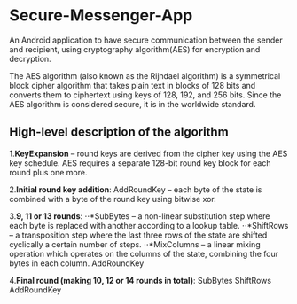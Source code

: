 # Secure-Messenger-App

 An Android application to have secure communication between the sender and recipient, using cryptography algorithm(AES) for encryption and decryption.

The AES algorithm (also known as the Rijndael algorithm) is a symmetrical block cipher algorithm that takes plain text in blocks of 128 bits and converts them to ciphertext using keys of 128, 192, and 256 bits. Since the AES algorithm is considered secure, it is in the worldwide standard.


## High-level description of the algorithm
1.**KeyExpansion** – round keys are derived from the cipher key using the AES key schedule. AES requires a separate 128-bit round key block for each round plus one more.


2.**Initial round key addition**:
AddRoundKey – each byte of the state is combined with a byte of the round key using bitwise xor.


3.**9, 11 or 13 rounds**:
⋅⋅*SubBytes – a non-linear substitution step where each byte is replaced with another according to a lookup table.
⋅⋅*ShiftRows – a transposition step where the last three rows of the state are shifted cyclically a certain number of steps.
⋅⋅*MixColumns – a linear mixing operation which operates on the columns of the state, combining the four bytes in each column.
AddRoundKey

4.**Final round (making 10, 12 or 14 rounds in total)**:
SubBytes
ShiftRows
AddRoundKey
 
